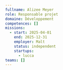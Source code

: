 ```yaml
---
fullname: Alizee Meyer
role: Responsable projet
domaine: Développement
competences: []
missions:
  - start: 2025-04-01
    end: 2025-12-31
    employer: Malt
    status: independent
    startups:
      - lucca
teams: []
---
```

